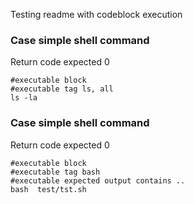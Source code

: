 Testing readme with codeblock execution

### Case simple shell command 
Return code expected 0
```
#executable block
#executable tag ls, all
ls -la
```

### Case simple shell command 
Return code expected 0
```
#executable block
#executable tag bash
#executable expected output contains ..
bash  test/tst.sh
```
